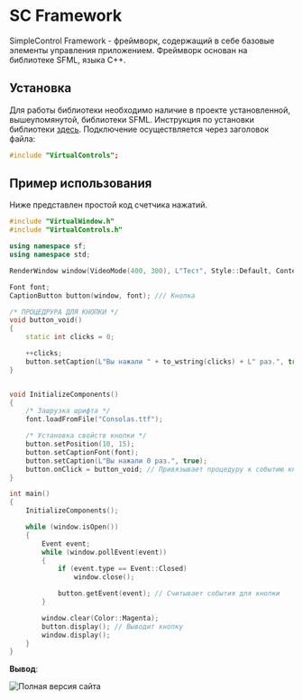 # SC Framework
SimpleControl Framework - фреймворк, содержащий в себе базовые элементы управления приложением. Фреймворк основан на библиотеке SFML, языка С++.

## Установка
Для работы библиотеки необходимо наличие в проекте установленной, вышеупомянутой, библиотеки SFML. Инструкция по установки библиотеки [здесь](https://www.sfml-dev.org/tutorials/2.5/start-vc.php). Подключение осуществляется через заголовок файла:
```c++
#include "VirtualControls";
```
## Пример использования

Ниже представлен простой код счетчика нажатий.

```c++
#include "VirtualWindow.h"
#include "VirtualControls.h"

using namespace sf;
using namespace std;

RenderWindow window(VideoMode(400, 300), L"Тест", Style::Default, ContextSettings(0, 0, 6));

Font font;
CaptionButton button(window, font); /// Кнопка

/* ПРОЦЕДРУРА ДЛЯ КНОПКИ */
void button_void()
{
	static int clicks = 0;

	++clicks;
	button.setCaption(L"Вы нажали " + to_wstring(clicks) + L" раз.", true); // Изменяет надпись кнопки
}


void InitializeComponents()
{
	/* Зашрузка шрифта */
	font.loadFromFile("Consolas.ttf");

	/* Установка свойств кнопки */
	button.setPosition(10, 15);
	button.setCaptionFont(font);
	button.setCaption(L"Вы нажали 0 раз.", true);
	button.onClick = button_void; // Привязывает процедуру к событию кнопки
}

int main()
{
	InitializeComponents();

	while (window.isOpen())
	{
		Event event;
		while (window.pollEvent(event))
		{
			if (event.type == Event::Closed)
				window.close();

			button.getEvent(event); // Считывает события для кнопки
		}

		window.clear(Color::Magenta);
		button.display(); // Выводит кнопку
		window.display();
	}
}
```
**Вывод**:

![](https://raw.githubusercontent.com/6eremotuk01/SCL-library/master/screenshot.png "Полная версия сайта")
